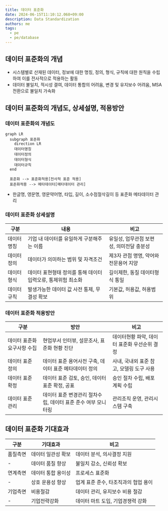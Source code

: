 ```yaml
---
title: 데이터 표준화
date: 2024-06-15T11:10:12.068+09:00
description: Data Standardization
authors: me
tags:
  - pe
  - pe/database
---
```


## 데이터 표준화의 개념

- 시스템별로 산재된 데이터, 정보에 대한 명칭, 정의, 형식, 규칙에 대한 원칙을 수립하여 이를 전사적으로 적용하는 활동
- 데이터 불일치, 적시성 결여, 데이터 통합의 어려움, 변경 및 유지보수 어려움, MSA 전환으로 불일치 가속화

## 데이터 표준화의 개념도, 상세설명, 적용방안

### 데이터 표준화의 개념도

```mermaid
graph LR
  subgraph 표준화
    direction LR
    데이터명칭
    데이터정의
    데이터형식
    데이터규칙
  end

  표준화 --> 표준화적용[전사적 표준 적용]
  표준화적용 --> 메타데이터[메타데이터 관리]
```

- 한글명, 영문명, 영문약어명, 타입, 길이, 소수점절삭길이 등 표준화 메타데이터 관리

### 데이터 표준화 상세설명

| 구분       | 내용                                                         | 비고                                     |
| ---------- | ------------------------------------------------------------ | ---------------------------------------- |
| 데이터명칭 | 기업 내 데이터를 유일하게 구분해주는 이름                    | 유일성, 업무관점 보편성, 의미전달 충분성 |
| 데이터정의 | 데이터가 의미하는 범위 및 자격조건                           | 제3자 관점 명명, 약어와 전문용어 지양    |
| 데이터형식 | 데이터 표현형태 정의를 통해 데이터 입력오류, 통제위험 최소화 | 길이제한, 동질 데이터형식 통일           |
| 데이터규칙 | 발생가능한 데이터 값 사전 통제, 무결성 확보                  | 기본값, 허용값, 허용범위                 |

### 데이터 표준화 적용방안

| 구분                        | 방안                                                          | 비고                                         |
| --------------------------- | ------------------------------------------------------------- | -------------------------------------------- |
| 데이터 표준화 요구사항 수집 | 현업부서 인터뷰, 설문조사, 표준화 현황 진단                   | 데이터현황 파악, 데이터 표준화 우선순위 결정 |
| 데이터 표준 정의            | 데이터 표준 용어사전 구축, 데이터 표준 메타데이터 정의        | 사내, 국내외 표준 참고, 모델링 도구 사용     |
| 데이터 표준 확정            | 데이터 표준 검토, 승인, 데이터 표준 확정, 공표                | 승인 절차 수립, 배포 계획 수립               |
| 데이터 표준 관리            | 데이터 표준 변경관리 절차수립, 데이터 표준 준수 여부 모니터링 | 관리조직 운영, 관리시스템 구축               |

## 데이터 표준화 기대효과

| 구분     | 기대효과           | 비고                                 |
| -------- | ------------------ | ------------------------------------ |
| 품질측면 | 데이터 일관성 확보 | 데이터 분석, 의사결정 지원           |
| -        | 데이터 품질 향상   | 불일치 감소, 신뢰성 확보             |
| 연계측면 | 데이터 통합 용이성 | 프로세스 표준화                      |
| -        | 상호 운용성 향상   | 업계 표준 준수, 타조직과의 협업 용이 |
| 기업측면 | 비용절감           | 데이터 관리, 유지보수 비용 절감      |
| -        | 기업전략강화       | 데이터 마트 도입, 기업경쟁력 강화    |
